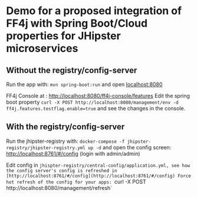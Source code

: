 # Demo for a proposed integration of FF4j with Spring Boot/Cloud properties for JHipster microservices

## Without the registry/config-server
Run the app with: `mvn spring-boot:run` and open [localhost:8080](localhost:8080)

FF4j Console at : [http://localhost:8080/ff4j-console/features](http://localhost:8080/ff4j-console/features)
Edit the spring boot property `curl -X POST http://localhost:8080/management/env -d ff4j.features.testflag.enable=true` and see the changes in the console.

## With the registry/config-server

Run the jhipster-registry with: `docker-compose -f jhipster-registry/jhipster-registry.yml up -d` and open the config screen: [http://localhost:8761/#/config](http://localhost:8761/#/config) (login with admin/admin)

Edit config in `jhispter-registry/central-config/application.yml, see how the config server's config is refreshed in [http://localhost:8761/#/config](http://localhost:8761/#/config)
Force hot refresh of the config for your apps: `curl -X POST http://localhost:8080/management/refresh`